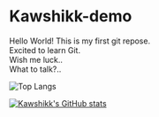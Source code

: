# Kawshikk-demo
Hello World! This is my first git repose.
<br>
Excited to learn Git.
<br>
Wish me luck..
<br>
What to talk?..

![Top Langs](https://github-readme-stats.vercel.app/api/top-langs/?username=krishnakireeti-2k7&size_weight=0.5&count_weight=0.5)

[![Kawshikk's GitHub stats](https://github-readme-stats.vercel.app/api?username=krishnakireeti-2k7)](https://github.com/krishnakireeti-2k7/github-readme-stats)
